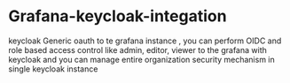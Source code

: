 # Grafana-keycloak-integation
keycloak Generic oauth to te grafana instance , you can perform OIDC and role based access control like admin, editor, viewer to the grafana with keycloak and you can manage entire organization security mechanism in single keycloak instance
